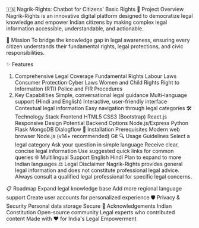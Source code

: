 🇮🇳 Nagrik-Rights: Chatbot for Citizens' Basic Rights
📌 Project Overview
Nagrik-Rights is an innovative digital platform designed to democratize legal knowledge and empower Indian citizens by making complex legal information accessible, understandable, and actionable.

🎯 Mission
To bridge the knowledge gap in legal awareness, ensuring every citizen understands their fundamental rights, legal protections, and civic responsibilities.

✨ Features
1. Comprehensive Legal Coverage
Fundamental Rights
Labour Laws
Consumer Protection
Cyber Laws
Women and Child Rights
Right to Information (RTI)
Police and FIR Procedures
2. Key Capabilities
Simple, conversational legal guidance
Multi-language support (Hindi and English)
Interactive, user-friendly interface
Contextual legal information
Easy navigation through legal categories
🛠 Technology Stack
Frontend
HTML5
CSS3 (Bootstrap)
React.js
Responsive Design
Potential Backend Options
Node.js/Express
Python Flask
MongoDB
Dialogflow
🚀 Installation
Prerequisites
Modern web browser
Node.js (v14+ recommended)
Git
🔍 Usage Guidelines
Select a legal category
Ask your question in simple language
Receive clear, concise legal information
Use suggested quick links for common queries
🌐 Multilingual Support
English
Hindi
Plan to expand to more Indian languages
⚖️ Legal Disclaimer
Nagrik-Rights provides general legal information and does not constitute professional legal advice. Always consult a qualified legal professional for specific legal concerns.

📋 Roadmap
 Expand legal knowledge base
 Add more regional language support
 Create user accounts for personalized experience
🛡️ Privacy & Security
Personal data storage
Secure
🙏 Acknowledgements
Indian Constitution
Open-source community
Legal experts who contributed content
Made with ❤️ for India's Legal Empowerment

